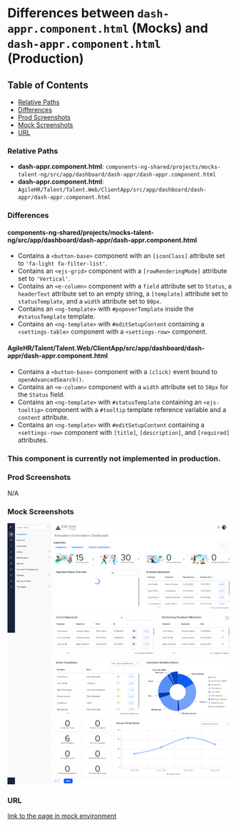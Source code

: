 # Differences between `dash-appr.component.html` (Mocks) and `dash-appr.component.html` (Production)

## Table of Contents

-   [Relative Paths](#relative-paths)
-   [Differences](#differences)
-   [Prod Screenshots](#prod-screenshots)
-   [Mock Screenshots](#mock-screenshots)
-   [URL](#url)

### Relative Paths

-   **dash-appr.component.html**: `components-ng-shared/projects/mocks-talent-ng/src/app/dashboard/dash-appr/dash-appr.component.html`
-   **dash-appr.component.html**: `AgileHR/Talent/Talent.Web/ClientApp/src/app/dashboard/dash-appr/dash-appr.component.html`

### Differences

#### components-ng-shared/projects/mocks-talent-ng/src/app/dashboard/dash-appr/dash-appr.component.html

-   Contains a `<button-base>` component with an `[iconClass]` attribute set to `'fa-light fa-filter-list'`.
-   Contains an `<ejs-grid>` component with a `[rowRenderingMode]` attribute set to `'Vertical'`.
-   Contains an `<e-column>` component with a `field` attribute set to `Status`, a `headerText` attribute set to an empty string, a `[template]` attribute set to `statusTemplate`, and a `width` attribute set to `80px`.
-   Contains an `<ng-template>` with `#popoverTemplate` inside the `#statusTemplate` template.
-   Contains an `<ng-template>` with `#editSetupContent` containing a `<settings-table>` component with a `<settings-row>` component.

#### AgileHR/Talent/Talent.Web/ClientApp/src/app/dashboard/dash-appr/dash-appr.component.html

-   Contains a `<button-base>` component with a `(click)` event bound to `openAdvancedSearch()`.
-   Contains an `<e-column>` component with a `width` attribute set to `50px` for the `Status` field.
-   Contains an `<ng-template>` with `#statusTemplate` containing an `<ejs-tooltip>` component with a `#tooltip` template reference variable and a `content` attribute.
-   Contains an `<ng-template>` with `#editSetupContent` containing a `<settings-row>` component with `[title]`, `[description]`, and `[required]` attributes.

### This component is currently not implemented in production.

### Prod Screenshots

N/A

### Mock Screenshots

![Mock Screenshot](/assets/img/dash-ac-mock.png)

### URL

[link to the page in mock environment](http://localhost:4340/dashboard)
